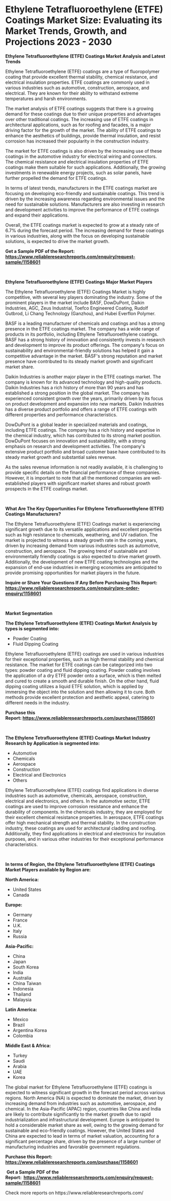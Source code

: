 <p><h1>Ethylene Tetrafluoroethylene (ETFE) Coatings Market Size: Evaluating its Market Trends, Growth, and Projections 2023 - 2030</h1></p><p><strong>Ethylene Tetrafluoroethylene (ETFE) Coatings Market Analysis and Latest Trends</strong></p>
<p><p>Ethylene Tetrafluoroethylene (ETFE) coatings are a type of fluoropolymer coating that provide excellent thermal stability, chemical resistance, and electrical insulation properties. ETFE coatings are commonly used in various industries such as automotive, construction, aerospace, and electrical. They are known for their ability to withstand extreme temperatures and harsh environments.</p><p>The market analysis of ETFE coatings suggests that there is a growing demand for these coatings due to their unique properties and advantages over other traditional coatings. The increasing use of ETFE coatings in architectural applications, such as for roofing and facades, is a major driving factor for the growth of the market. The ability of ETFE coatings to enhance the aesthetics of buildings, provide thermal insulation, and resist corrosion has increased their popularity in the construction industry.</p><p>The market for ETFE coatings is also driven by the increasing use of these coatings in the automotive industry for electrical wiring and connectors. The chemical resistance and electrical insulation properties of ETFE coatings make them suitable for such applications. Additionally, the growing investments in renewable energy projects, such as solar panels, have further propelled the demand for ETFE coatings.</p><p>In terms of latest trends, manufacturers in the ETFE coatings market are focusing on developing eco-friendly and sustainable coatings. This trend is driven by the increasing awareness regarding environmental issues and the need for sustainable solutions. Manufacturers are also investing in research and development activities to improve the performance of ETFE coatings and expand their applications.</p><p>Overall, the ETFE coatings market is expected to grow at a steady rate of 6.7% during the forecast period. The increasing demand for these coatings in various industries, along with the focus on developing sustainable solutions, is expected to drive the market growth.</p></p>
<p><strong>Get a Sample PDF of the Report:&nbsp; <a href="https://www.reliableresearchreports.com/enquiry/request-sample/1158601">https://www.reliableresearchreports.com/enquiry/request-sample/1158601</a></strong></p>
<p>&nbsp;</p>
<p><strong>Ethylene Tetrafluoroethylene (ETFE) Coatings Major Market Players</strong></p>
<p><p>The Ethylene Tetrafluoroethylene (ETFE) Coatings Market is highly competitive, with several key players dominating the industry. Some of the prominent players in the market include BASF, DowDuPont, Daikin Industries, AGC, Zeus Industrial, Toefco Engineered Coating, Rudolf Gutbrod, Li Chang Technology (Ganzhou), and Hubei Everflon Polymer.</p><p>BASF is a leading manufacturer of chemicals and coatings and has a strong presence in the ETFE coatings market. The company has a wide range of products in its portfolio, including Ethylene Tetrafluoroethylene coatings. BASF has a strong history of innovation and consistently invests in research and development to improve its product offerings. The company's focus on sustainability and environmental-friendly solutions has helped it gain a competitive advantage in the market. BASF's strong reputation and market presence have contributed to its steady market growth and significant market share.</p><p>Daikin Industries is another major player in the ETFE coatings market. The company is known for its advanced technology and high-quality products. Daikin Industries has a rich history of more than 90 years and has established a strong position in the global market. The company has experienced consistent growth over the years, primarily driven by its focus on product development and expansion into new markets. Daikin Industries has a diverse product portfolio and offers a range of ETFE coatings with different properties and performance characteristics.</p><p>DowDuPont is a global leader in specialized materials and coatings, including ETFE coatings. The company has a rich history and expertise in the chemical industry, which has contributed to its strong market position. DowDuPont focuses on innovation and sustainability, with a strong emphasis on research and development activities. The company's extensive product portfolio and broad customer base have contributed to its steady market growth and substantial sales revenue.</p><p>As the sales revenue information is not readily available, it is challenging to provide specific details on the financial performance of these companies. However, it is important to note that all the mentioned companies are well-established players with significant market shares and robust growth prospects in the ETFE coatings market.</p></p>
<p>&nbsp;</p>
<p><strong>What Are The Key Opportunities For Ethylene Tetrafluoroethylene (ETFE) Coatings Manufacturers?</strong></p>
<p><p>The Ethylene Tetrafluoroethylene (ETFE) Coatings market is experiencing significant growth due to its versatile applications and excellent properties such as high resistance to chemicals, weathering, and UV radiation. The market is projected to witness a steady growth rate in the coming years, driven by increasing demand from various industries such as automotive, construction, and aerospace. The growing trend of sustainable and environmentally friendly coatings is also expected to drive market growth. Additionally, the development of new ETFE coating technologies and the expansion of end-use industries in emerging economies are anticipated to provide promising opportunities for market players in the future.</p></p>
<p><strong>Inquire or Share Your Questions If Any Before Purchasing This Report: <a href="https://www.reliableresearchreports.com/enquiry/pre-order-enquiry/1158601">https://www.reliableresearchreports.com/enquiry/pre-order-enquiry/1158601</a></strong></p>
<p>&nbsp;</p>
<p><strong>Market Segmentation</strong></p>
<p><strong>The Ethylene Tetrafluoroethylene (ETFE) Coatings Market Analysis by types is segmented into:</strong></p>
<p><ul><li>Powder Coating</li><li>Fluid Dipping Coating</li></ul></p>
<p><p>Ethylene Tetrafluoroethylene (ETFE) coatings are used in various industries for their exceptional properties, such as high thermal stability and chemical resistance. The market for ETFE coatings can be categorized into two types: powder coating and fluid dipping coating. Powder coating involves the application of a dry ETFE powder onto a surface, which is then melted and cured to create a smooth and durable finish. On the other hand, fluid dipping coating utilizes a liquid ETFE solution, which is applied by immersing the object into the solution and then allowing it to cure. Both methods provide excellent protection and aesthetic appeal, catering to different needs in the industry.</p></p>
<p><strong>Purchase this Report:&nbsp;<a href="https://www.reliableresearchreports.com/purchase/1158601">https://www.reliableresearchreports.com/purchase/1158601</a></strong></p>
<p>&nbsp;</p>
<p><strong>The Ethylene Tetrafluoroethylene (ETFE) Coatings Market Industry Research by Application is segmented into:</strong></p>
<p><ul><li>Automotive</li><li>Chemicals</li><li>Aerospace</li><li>Construction</li><li>Electrical and Electronics</li><li>Others</li></ul></p>
<p><p>Ethylene Tetrafluoroethylene (ETFE) coatings find applications in diverse industries such as automotive, chemicals, aerospace, construction, electrical and electronics, and others. In the automotive sector, ETFE coatings are used to improve corrosion resistance and enhance the durability of components. In the chemicals industry, they are employed for their excellent chemical resistance properties. In aerospace, ETFE coatings offer high mechanical strength and thermal stability. In the construction industry, these coatings are used for architectural cladding and roofing. Additionally, they find applications in electrical and electronics for insulation purposes, and in various other industries for their exceptional performance characteristics.</p></p>
<p>&nbsp;</p>
<p><strong>In terms of Region, the Ethylene Tetrafluoroethylene (ETFE) Coatings Market Players available by Region are:</strong></p>
<p>
    <p> <strong> North America: </strong>
        <ul>
            <li>United States</li>
            <li>Canada</li>
        </ul>
        </p> 
    <p> <strong> Europe: </strong>
        <ul>
            <li>Germany</li>
            <li>France</li>
            <li>U.K.</li>
            <li>Italy</li>
            <li>Russia</li>
        </ul>
        </p> 
    <p> <strong> Asia-Pacific: </strong>
        <ul>
            <li>China</li>
            <li>Japan</li>
            <li>South Korea</li>
            <li>India</li>
            <li>Australia</li>
            <li>China Taiwan</li>
            <li>Indonesia</li>
            <li>Thailand</li>
            <li>Malaysia</li>
        </ul>
        </p> 
    <p> <strong> Latin America: </strong>
        <ul>
            <li>Mexico</li>
            <li>Brazil</li>
            <li>Argentina Korea</li>
            <li>Colombia</li>
        </ul>
        </p> 
    <p> <strong> Middle East & Africa: </strong>
        <ul>
            <li>Turkey</li>
            <li>Saudi</li>
            <li>Arabia</li>
            <li>UAE</li>
            <li>Korea</li>
        </ul>
    </p>
    </p>
<p><p>The global market for Ethylene Tetrafluoroethylene (ETFE) coatings is expected to witness significant growth in the forecast period across various regions. North America (NA) is expected to dominate the market, driven by increasing demand from industries such as automotive, aerospace, and chemical. In the Asia-Pacific (APAC) region, countries like China and India are likely to contribute significantly to the market growth due to rapid industrialization and infrastructural development. Europe is anticipated to hold a considerable market share as well, owing to the growing demand for sustainable and eco-friendly coatings. However, the United States and China are expected to lead in terms of market valuation, accounting for a significant percentage share, driven by the presence of a large number of manufacturing industries and favorable government regulations.</p></p>
<p><strong>Purchase this Report: <a href="https://www.reliableresearchreports.com/purchase/1158601">https://www.reliableresearchreports.com/purchase/1158601</a></strong></p>
<p>&nbsp;<strong>Get a Sample PDF of the Report:&nbsp;&nbsp;<a href="https://www.reliableresearchreports.com/enquiry/request-sample/1158601">https://www.reliableresearchreports.com/enquiry/request-sample/1158601</a></strong></p>
<p><strong></strong></p>
<p>Check more reports on https://www.reliableresearchreports.com/</p>